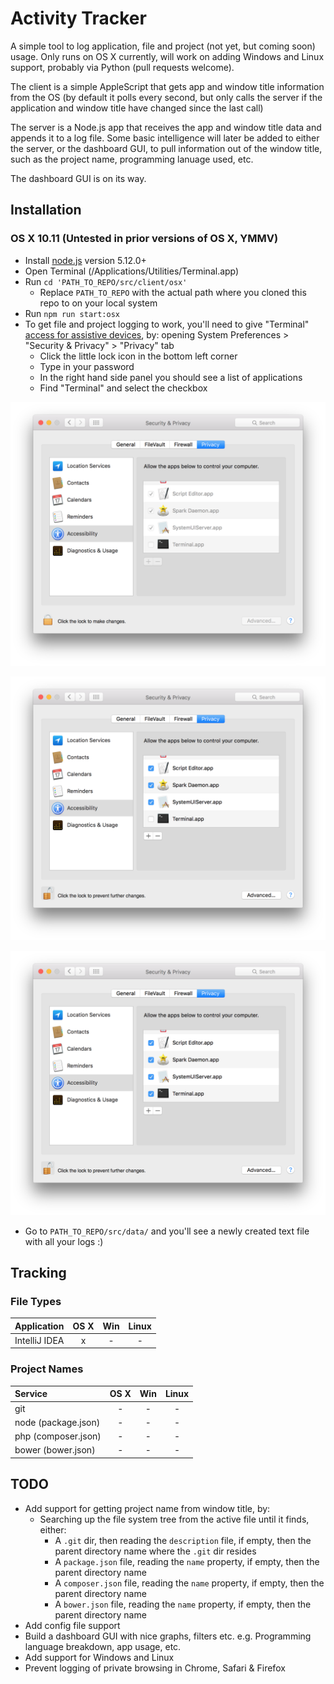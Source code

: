 # Activity Tracker

A simple tool to log application, file and project (not yet, but coming soon) usage. Only runs on OS X currently, will work on adding Windows and Linux support, probably via Python (pull requests welcome).

The client is a simple AppleScript that gets app and window title information from the OS (by default it polls every second, but only calls the server if the application and window title have changed since the last call)

The server is a Node.js app that receives the app and window title data and appends it to a log file. Some basic intelligence will later be added to either the server, or the dashboard GUI, to pull information out of the window title, such as the project name, programming lanuage used, etc.

The dashboard GUI is on its way.

## Installation

### OS X 10.11 (Untested in prior versions of OS X, YMMV)

- Install [node.js](https://nodejs.org/en/download/package-manager/#osx) version 5.12.0+
- Open Terminal (/Applications/Utilities/Terminal.app)
- Run `cd 'PATH_TO_REPO/src/client/osx'`
	- Replace `PATH_TO_REPO` with the actual path where you cloned this repo to on your local system
- Run `npm run start:osx`
- To get file and project logging to work, you'll need to give "Terminal" [access for assistive devices](https://support.apple.com/en-za/HT202866), by: opening System Preferences > "Security & Privacy" > "Privacy" tab
    - Click the little lock icon in the bottom left corner
    - Type in your password
    - In the right hand side panel you should see a list of applications
    - Find "Terminal" and select the checkbox 
    
![Terminal - access for assistive devices - 1](https://github.com/barryels/activity-tracker/raw/master/doc/osx/installation/terminal-eada/1.png)

![Terminal - access for assistive devices - 2](https://github.com/barryels/activity-tracker/raw/master/doc/osx/installation/terminal-eada/2.png)

![Terminal - access for assistive devices - 3](https://github.com/barryels/activity-tracker/raw/master/doc/osx/installation/terminal-eada/3.png)
    
- Go to `PATH_TO_REPO/src/data/` and you'll see a newly created text file with all your logs :)


## Tracking

### File Types


| Application           |  OS X  |  Win  | Linux |
| :---                  | :---:  | :---: | :---: |
| IntelliJ IDEA         | x      | -     | -     |


### Project Names

| Service               |  OS X  |  Win  | Linux |
| :---                  | :---:  | :---: | :---: |
| git                   | -      | -     | -     |
| node (package.json)   | -      | -     | -     |
| php (composer.json)   | -      | -     | -     |
| bower (bower.json)    | -      | -     | -     |



## TODO

- Add support for getting project name from window title, by:
  - Searching up the file system tree from the active file until it finds, either:
    - A `.git` dir, then reading the `description` file, if empty, then the parent directory name where the `.git` dir resides
    - A `package.json` file, reading the `name` property, if empty, then the parent directory name
    - A `composer.json` file, reading the `name` property, if empty, then the parent directory name
    - A `bower.json` file, reading the `name` property, if empty, then the parent directory name
- Add config file support
- Build a dashboard GUI with nice graphs, filters etc. e.g. Programming language breakdown, app usage, etc.
- Add support for Windows and Linux
- Prevent logging of private browsing in Chrome, Safari & Firefox